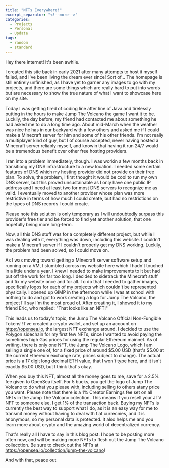 ```yaml
---
title: "NFTs Everywhere!"
excerpt_separator: "<!--more-->"
categories:
  - Projects
  - Personal
  - Update
tags:
  - random
  - standard
---
```


Hey there internet! It's been awhile. 

I created this site back in early 2021 after many attempts to host it myself failed, and I've been living the dream ever since! Sort of...
The homepage is still entirely unfinished, as I have yet to garner any images to go with my projects,
and there are some things which are really hard to put into words but are necessary to show the true nature of what I want to showcase here on my site.

Today I was getting tired of coding line after line of Java and tirelessly putting in the hours to make Jump The Volcano the game I want it to be.
Luckily, the day before, my friend had contacted me about something he had asked me to do a long time ago.
About mid-March when the weather was nice he has in our backyard with a few others and asked me if I could make a Minecraft server for him and some of his other friends.
I'm not really a multiplayer kind of guy, but I of course accepted, never having hosted a Minecraft server reliably myself, and knowin that having it run 24/7 would be a tremendous benefit over other free hosting providers.

I ran into a problem immediately, though. I was workin a few months back in transitiong my DNS infrastructure to a new location. I needed some certain features of DNS which my hosting provider did not provide on their free plan.
To solve, the problem, I first thought it would be cool to run my own DNS server, but this proved unsustainable as I only have one public IP address and I need at least two for most DNS servers to recognize me as valid.
I eventually moved to another provider whose plan was more restrictive in terms of how much I could create, but had no restrictions on the types of DNS records I could create.

Please note this solution is only temporary as I will undoubtedly surpass this provider's free tier and be forced to find yet another solution, that one hopefully being more long-term.

Now, all this DNS stuff was for a completely different project, but while I was dealing with it, everything was down, including this website.
I couldn't make a Minecraft server if I couldn't properly get my DNS working. Luckily, the problem had been solved, so I could move on.

As I was moving toward getting a Minecraft server software setup and running on a VM, I stumbled across my website here which I hadn't touched in a little under a year.
I knew I needed to make improvements to it but had put off the work for far too long. I decided to sidetrack the Minecraft stuff and fix my website once and for all.
To do that I needed to gather images, specifically logos for each of my projects which couldn't be represented physically.
I opened up GIMP in the afternoon while I was at school with nothing to do and got to work creating a logo for Jump The Volcano, the project I'll say I'm the most proud of.
After creating it, I showed it to my friend Eric, who replied: "That looks like an NFT!"

This leads us to today's topic, the Jump The Volcano Official Non-Fungible Tokens!!
I've created a crypto wallet, and set up an account on https://opensea.io, the largest NFT exchange around.
I decided to use the Polygon sidechain for my first few NFTs, since I wanted to avoid paying the sometimes high Gas prices for using the regular Ethereum mainnet.
As of writing, there is only one NFT, the Jump The Volcano Logo, which I am selling a single one of, for a fixed price of around $5.00 USD (that's $5.00 at the current Ethereum exchange rate, prices subject to change). The actual price is a 17 digit long decimal ETH value, that I won't type here, and it isn't exactly $5.00 USD, but I think that's okay.

When you buy this NFT, almost all the money goes to me, save for a 2.5% fee given to OpenSea itself. For 5 bucks, you get the logo of Jump The Volcano to do what you please with, including selling to others atany price you want.
Please note that there is a 1% Creator Earnings fee set on all NFTs in the Jump The Volcano colection. This means if you resell your JTV NFT to someone else, I get 1% of the transaction back.
Buying my NFTs is currently the best way to support what I do, as it is an easy way for me to transmit money without having to deal with fiat currecnies, and it is anonymous, so my personal data is protected.
It also helps me and you learn more about crypto and the amazing world of decentralized currency.

That's really all I have to say in this blog post. I hope to be posting more often now, and will be making more NFTs to flesh out the Jump The Volcano collecction.
Be sure to check out the NFTs at https://opensea.io/collection/jump-the-volcano!

And with that, peace out
